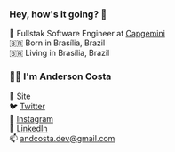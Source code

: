 ### Hey, how's it going? 👋

💼 Fullstak Software Engineer at [Capgemini](https://www.capgemini.com) <br>
🇧🇷 Born in Brasília, Brazil <br>
🇧🇷 Living in Brasília, Brazil

### 👨‍💻 I'm Anderson Costa 

🚀 [Site](https://www.andcosta.me) <br>
🐦 [Twitter](https://twitter.com/andcostaca) <br>
📸 [Instagram](https://instagram.com/andcostaca) <br>
💼 [LinkedIn](https://www.linkedin.com/in/andcosta) <br>
📫 [andcosta.dev@gmail.com](andcosta.dev@gmail.com) <br>
